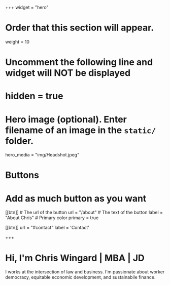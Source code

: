 +++
widget = "hero"
# Order that this section will appear.
weight = 10

# Uncomment the following line and widget will NOT be displayed
# hidden = true

# Hero image (optional). Enter filename of an image in the `static/` folder.
hero_media = "img/Headshot.jpeg"

# Buttons
# Add as much button as you want
[[btn]]
	# The url of the button
  url = "/about"
	# The text of the button
  label = "About Chris"
	# Primary color
	primary = true

[[btn]]
  url = "#contact"
  label = 'Contact'

+++

# Hi, I'm Chris Wingard | MBA | JD

I works at the intersection of law and business. I'm passionate about worker democracy, equitable economic development, and sustainabile finance.

